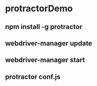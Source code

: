 # protractorDemo
## npm install -g protractor
## webdriver-manager update
## webdriver-manager start
## protractor conf.js
